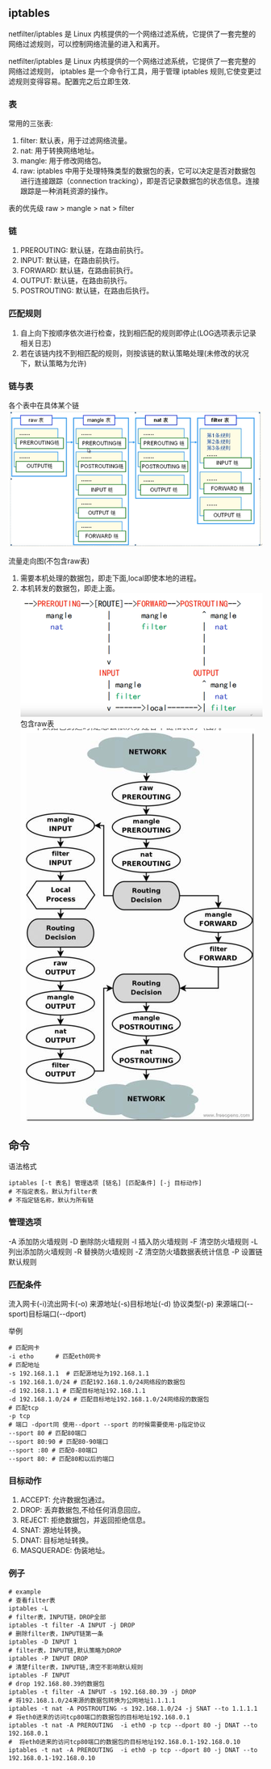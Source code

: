 ## iptables

netfilter/iptables 是 Linux 内核提供的一个网络过滤系统，它提供了一套完整的网络过滤规则，可以控制网络流量的进入和离开。

netfilter/iptables 是 Linux 内核提供的一个网络过滤系统，它提供了一套完整的网络过滤规则，
iptables 是一个命令行工具，用于管理 iptables 规则,它使变更过滤规则变得容易。配置完之后立即生效.

### 表

常用的三张表:

1. filter: 默认表，用于过滤网络流量。
2. nat: 用于转换网络地址。
3. mangle: 用于修改网络包。
4. raw:  iptables 中用于处理特殊类型的数据包的表，它可以决定是否对数据包进行连接跟踪（connection tracking），即是否记录数据包的状态信息。连接跟踪是一种消耗资源的操作。

表的优先级 raw > mangle > nat > filter

### 链

1. PREROUTING: 默认链，在路由前执行。
2. INPUT: 默认链，在路由前执行。
3. FORWARD: 默认链，在路由前执行。
4. OUTPUT: 默认链，在路由前执行。
5. POSTROUTING: 默认链，在路由后执行。

### 匹配规则

1. 自上向下按顺序依次进行检查，找到相匹配的规则即停止(LOG选项表示记录相关日志)
2. 若在该链内找不到相匹配的规则，则按该链的默认策略处理(未修改的状况下，默认策略为允许)

### 链与表

各个表中在具体某个链
![avatar](./images/iptables-1.jpg)

流量走向图(不包含raw表)

1. 需要本机处理的数据包，即走下面,local即使本地的进程。
2. 本机转发的数据包，即走上面。
![avatar](./images/iptables-2.jpg)
包含raw表
![avatar](./images/iptables-3.jpg)

## 命令

语法格式

```shell
iptables [-t 表名] 管理选项 [链名] [匹配条件] [-j 目标动作]
# 不指定表名，默认为filter表
# 不指定链名称，默认为所有链
```

### 管理选项

-A	添加防火墙规则
-D	删除防火墙规则
-I	插入防火墙规则
-F	清空防火墙规则
-L	列出添加防火墙规则
-R	替换防火墙规则
-Z	清空防火墙数据表统计信息
-P	设置链默认规则

### 匹配条件

流入网卡(-i)流出网卡(-o)
来源地址(-s)目标地址(-d)
协议类型(-p)
来源端口(--sport)目标端口(--dport)

举例

```shell
# 匹配网卡
-i etho      # 匹配eth0网卡
# 匹配地址
-s 192.168.1.1  # 匹配源地址为192.168.1.1
-s 192.168.1.0/24 # 匹配192.168.1.0/24网络段的数据包
-d 192.168.1.1 # 匹配目标地址192.168.1.1
-d 192.168.1.0/24 # 匹配目标地址192.168.1.0/24网络段的数据包
# 匹配tcp
-p tcp
# 端口 -dport同 使用--dport --sport 的时候需要使用-p指定协议
--sport 80 # 匹配80端口
--sport 80:90 # 匹配80-90端口
--sport :80 # 匹配0-80端口
--sport 80: # 匹配80和以后的端口
```

### 目标动作

1. ACCEPT: 允许数据包通过。
2. DROP: 丢弃数据包,不给任何消息回应。
3. REJECT: 拒绝数据包，并返回拒绝信息。
4. SNAT: 源地址转换。
5. DNAT: 目标地址转换。
6. MASQUERADE: 伪装地址。

### 例子

```shell
# example
# 查看filter表
iptables -L
# filter表，INPUT链，DROP全部
iptables -t filter -A INPUT -j DROP
# 删除filter表，INPUT链第一条
iptables -D INPUT 1
# filter表，INPUT链,默认策略为DROP
iptables -P INPUT DROP
# 清楚filter表，INPUT链,清空不影响默认规则
iptables -F INPUT
# drop 192.168.80.39的数据包
iptables -t filter -A INPUT -s 192.168.80.39 -j DROP
# 将192.168.1.0/24来源的数据包转换为公网地址1.1.1.1
iptables -t nat -A POSTROUTING -s 192.168.1.0/24 -j SNAT --to 1.1.1.1
# 将eth0进来的访问tcp80端口的数据包的目标地址192.168.0.1
iptables -t nat -A PREROUTING  -i eth0 -p tcp --dport 80 -j DNAT --to 192.168.0.1
#  将eth0进来的访问tcp80端口的数据包的目标地址192.168.0.1-192.168.0.10
iptables -t nat -A PREROUTING  -i eth0 -p tcp --dport 80 -j DNAT --to 192.168.0.1-192.168.0.10
```

